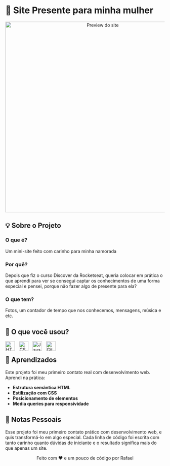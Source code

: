 # 💝 Site Presente para minha mulher

<div align="center">
  <img src="./FOTOS/f" alt="Preview do site" width="600">
</div>

## 💡 Sobre o Projeto
### O que é?<br>
Um mini-site feito com carinho para minha namorada

### Por quê?<br>
Depois que fiz o curso Discover da Rocketseat, queria colocar em prática o que aprendi para ver se consegui captar os conhecimentos de uma forma especial e pensei, porque não fazer algo de presente para ela?

### O que tem?<br>
Fotos, um contador de tempo que nos conhecemos, mensagens, música e etc.

## 🧩 O que você usou?
<img align="left" alt="HTML" title="HTML" width="30px" style="padding-right: 10px;" src="https://cdn.jsdelivr.net/gh/devicons/devicon@latest/icons/html5/html5-original.svg" />
<img align="left" alt="CSS" title="CSS" width="30px" style="padding-right: 10px;" src="https://cdn.jsdelivr.net/gh/devicons/devicon@latest/icons/css3/css3-original.svg" />
<img align="left" alt="JavaScript" title="JavaScript" width="30px" style="padding-right: 10px;" src="https://cdn.jsdelivr.net/gh/devicons/devicon@latest/icons/javascript/javascript-original.svg" />
<img align="left" alt="Git" title="Git" width="30px" style="padding-right: 10px;" src="https://cdn.jsdelivr.net/gh/devicons/devicon@latest/icons/git/git-original.svg" /> <br>

## 📝 Aprendizados
Este projeto foi meu primeiro contato real com desenvolvimento web. Aprendi na prática:

* **Estrutura semântica HTML**
* **Estilização com CSS**
* **Posicionamento de elementos**
* **Media queries para responsividade**
  
## 📌 Notas Pessoais
Esse projeto foi meu primeiro contato prático com desenvolvimento web, e quis transformá-lo em algo especial. Cada linha de código foi escrita com tanto carinho quanto dúvidas de iniciante e o resultado significa mais do que apenas um site.

<div align="center"> Feito com ❤️ e um pouco de código por Rafael
